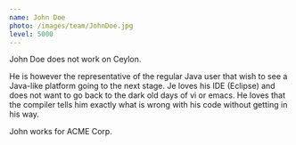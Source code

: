 ```yaml
---
name: John Doe
photo: /images/team/JohnDoe.jpg
level: 5000   
---
```

<!-- level explanation
1: founder and fearless leaders
10: active team with heavy involvement
100: casual contributors
1000: retired

 -->
John Doe does not work on Ceylon.

He is however the representative of the regular Java user that wish to see a Java-like platform going to the next stage. Je loves his IDE (Eclipse) and does not want to go back to the dark old days of vi or emacs. He loves that the compiler tells him exactly what is wrong with his code without getting in his way.

John works for ACME Corp.